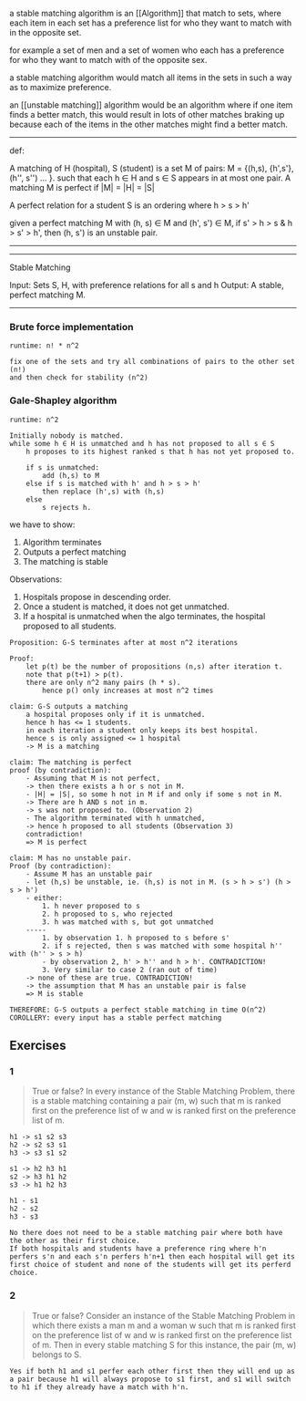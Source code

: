 a stable matching algorithm is an [[Algorithm]] that match to sets, where each item in each set has a preference list for who they want to match with in the opposite set.

for example a set of men and a set of women who each has a preference for who they want to match with of the opposite sex.


a stable matching algorithm would match all items in the sets in such a way as to maximize preference.

an [[unstable matching]] algorithm would be an algorithm where if one item finds a better match, this would result in lots of other matches braking up because each of the items in the other matches might find a better match.






------
def:

A matching of H (hospital), S (student) is a set M of pairs: M = {(h,s), {h',s'}, (h'', s'') ... }. such that each h ∈ H and s ∈ S appears in at most one pair.
A matching M is perfect if |M| = |H| = |S|

A perfect relation for a student S is an ordering where h > s > h'

given a perfect matching M with (h, s) ∈ M and (h', s') ∈ M, if s' > h > s & h > s' > h', then (h, s') is an unstable pair.

-----


-----
Stable Matching 

Input: Sets S, H, with preference relations for all s and h
Output: A stable, perfect matching M.

-----


### Brute force implementation
```
runtime: n! * n^2

fix one of the sets and try all combinations of pairs to the other set (n!)
and then check for stability (n^2)
```


### Gale-Shapley algorithm
```
runtime: n^2

Initially nobody is matched.
while some h ∈ H is unmatched and h has not proposed to all s ∈ S 
	h proposes to its highest ranked s that h has not yet proposed to.
	
	if s is unmatched:
		add (h,s) to M
	else if s is matched with h' and h > s > h'
		then replace (h',s) with (h,s)
	else 
		s rejects h.

```

we have to show:
1. Algorithm terminates
2. Outputs a perfect matching
3. The matching is stable

Observations:
1. Hospitals propose in descending order.
2. Once a student is matched, it does not get unmatched.
3. If a hospital is unmatched when the algo terminates, the hospital proposed to all students.


```
Proposition: G-S terminates after at most n^2 iterations

Proof: 
	let p(t) be the number of propositions (n,s) after iteration t.
	note that p(t+1) > p(t).
	there are only n^2 many pairs (h * s). 
		hence p() only increases at most n^2 times

claim: G-S outputs a matching
	a hospital proposes only if it is unmatched.
	hence h has <= 1 students.
	in each iteration a student only keeps its best hospital.
	hence s is only assigned <= 1 hospital
	-> M is a matching

claim: The matching is perfect
proof (by contradiction):
	- Assuming that M is not perfect, 
	-> then there exists a h or s not in M.
	- |H| = |S|, so some h not in M if and only if some s not in M.
	-> There are h AND s not in m.
	-> s was not proposed to. (Observation 2)
	- The algorithm terminated with h unmatched,
	-> hence h proposed to all students (Observation 3)
	contradiction!
	=> M is perfect

claim: M has no unstable pair.
Proof (by contradiction):
	- Assume M has an unstable pair
	- let (h,s) be unstable, ie. (h,s) is not in M. (s > h > s') (h > s > h')
	- either:
		1. h never proposed to s
		2. h proposed to s, who rejected
		3. h was matched with s, but got unmatched
	-----
		1. by observation 1. h proposed to s before s'
		2. if s rejected, then s was matched with some hospital h'' with (h'' > s > h)
		- by observation 2, h' > h'' and h > h'. CONTRADICTION!
		3. Very similar to case 2 (ran out of time)
	-> none of these are true. CONTRADICTION!
	-> the assumption that M has an unstable pair is false
	=> M is stable

THEREFORE: G-S outputs a perfect stable matching in time O(n^2)
COROLLERY: every input has a stable perfect matching
```







## Exercises
### 1
> True or false? In every instance of the Stable Matching Problem, there is a stable matching containing a pair (m, w) such that m is ranked first on the preference list of w and w is ranked first on the preference list of m.

```
h1 -> s1 s2 s3
h2 -> s2 s3 s1
h3 -> s3 s1 s2

s1 -> h2 h3 h1
s2 -> h3 h1 h2
s3 -> h1 h2 h3

h1 - s1
h2 - s2
h3 - s3

No there does not need to be a stable matching pair where both have the other as their first choice.
If both hospitals and students have a preference ring where h'n perfers s'n and each s'n perfers h'n+1 then each hospital will get its first choice of student and none of the students will get its perferd choice.

```

### 2
> True or false? Consider an instance of the Stable Matching Problem in which there exists a man m and a woman w such that m is ranked first on the preference list of w and w is ranked first on the preference list of m. Then in every stable matching S for this instance, the pair (m, w) belongs to S.

```
Yes if both h1 and s1 perfer each other first then they will end up as a pair because h1 will always propose to s1 first, and s1 will switch to h1 if they already have a match with h'n.
```